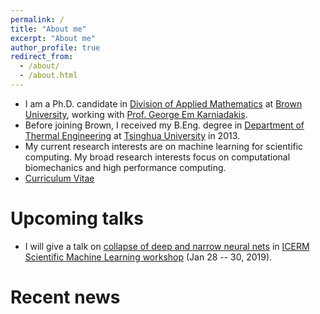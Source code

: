 ```yaml
---
permalink: /
title: "About me"
excerpt: "About me"
author_profile: true
redirect_from: 
  - /about/
  - /about.html
---
```


- I am a Ph.D. candidate in [Division of Applied Mathematics](https://www.brown.edu/academics/applied-mathematics) at [Brown University](https://www.brown.edu/), working with [Prof. George Em Karniadakis](https://www.brown.edu/research/projects/crunch/george-karniadakis).
- Before joining Brown, I received my B.Eng. degree in [Department of Thermal Engineering](https://www.tsinghua.edu.cn/publish/teen/index.html) at [Tsinghua University](http://www.tsinghua.edu.cn) in 2013.
- My current research interests are on machine learning for scientific computing. My broad research interests focus on computational biomechanics and high performance computing.
- [Curriculum Vitae](http://lululxvi.github.io/files/CV.pdf)

Upcoming talks
======
- I will give a talk on [collapse of deep and narrow neural nets](https://arxiv.org/abs/1808.04947) in [ICERM Scientific Machine Learning workshop](https://icerm.brown.edu/events/ht19-1-sml/#workshopoverview) (Jan 28 -- 30, 2019).

Recent news
======
